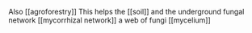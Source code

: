 Also [[agroforestry]] This helps the [[soil]] and the underground fungal network [[mycorrhizal network]] a web of fungi [[mycelium]]